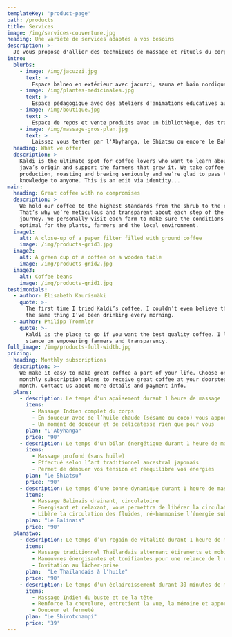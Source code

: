 ```yaml
---
templateKey: 'product-page'
path: /products
title: Services
image: /img/services-couverture.jpg
heading: Une variété de services adaptés à vos besoins
description: >-
  Je vous propose d'allier des techniques de massage et rituels du corps personnalisés avec les bienfaits de la phytothérapie (soins par les plantes) afin d'adapter et de cibler vos besoins, pour une efficacité optimale et durable de votre bien-être et une détente profonde et permanente.
intro:
  blurbs:
    - image: /img/jacuzzi.jpg
      text: >
        Espace balneo en extérieur avec jacuzzi, sauna et bain nordique, jardin de plantes aromatiques, de fleurs et d’arbustes. Bain de vapeur en intérieur.
    - image: /img/plantes-medicinales.jpg
      text: >
        Espace pédagogique avec des ateliers d'animations éducatives autour des plantes médicinales. Fabrication de remèdes simples à base de plantes pour améliorer sa santé. Propriétés préventives et curatives.
    - image: /img/boutique.jpg
      text: >
        Espace de repos et vente produits avec un bibliothèque, des transats et hamacs, une tisanerie, des produits bio divers (thé, tisanes, huiles et crèmes), des bijoux.
    - image: /img/massage-gros-plan.jpg
      text: >
        Laissez vous tenter par l'Abyhanga, le Shiatsu ou encore le Balinais. un ensemble de massages particuliers vous est proposé. Les tarifs sont disponibles ci-dessous.
  heading: What we offer
  description: >
    Kaldi is the ultimate spot for coffee lovers who want to learn about their
    java’s origin and support the farmers that grew it. We take coffee
    production, roasting and brewing seriously and we’re glad to pass that
    knowledge to anyone. This is an edit via identity...
main:
  heading: Great coffee with no compromises
  description: >
    We hold our coffee to the highest standards from the shrub to the cup.
    That’s why we’re meticulous and transparent about each step of the coffee’s
    journey. We personally visit each farm to make sure the conditions are
    optimal for the plants, farmers and the local environment.
  image1:
    alt: A close-up of a paper filter filled with ground coffee
    image: /img/products-grid3.jpg
  image2:
    alt: A green cup of a coffee on a wooden table
    image: /img/products-grid2.jpg
  image3:
    alt: Coffee beans
    image: /img/products-grid1.jpg
testimonials:
  - author: Elisabeth Kaurismäki
    quote: >-
      The first time I tried Kaldi’s coffee, I couldn’t even believe that was
      the same thing I’ve been drinking every morning.
  - author: Philipp Trommler
    quote: >-
      Kaldi is the place to go if you want the best quality coffee. I love their
      stance on empowering farmers and transparency.
full_image: /img/products-full-width.jpg
pricing:
  heading: Monthly subscriptions
  description: >-
    We make it easy to make great coffee a part of your life. Choose one of our
    monthly subscription plans to receive great coffee at your doorstep each
    month. Contact us about more details and payment info.
  plans:
    - description: Le temps d'un apaisement durant 1 heure de massage
      items:
        - Massage Indien complet du corps
        - En douceur avec de l’huile chaude (sésame ou coco) vous apporte harmonie, détente et vitalité
        - Un moment de douceur et de délicatesse rien que pour vous
      plan: "L'Abyhanga"
      price: '90'
    - description: Le temps d'un bilan énergétique durant 1 heure de massage
      items:
        - Massage profond (sans huile)
        - Effectué selon l’art traditionnel ancestral japonais
        - Permet de dénouer vos tension et rééquilibre vos énergies
      plan: "Le Shiatsu"
      price: '90'
    - description: Le temps d’une bonne dynamique durant 1 heure de massage
      items:
        - Massage Balinais drainant, circulatoire
        - Energisant et relaxant, vous permettra de libérer la circulation des fluides
        - Libère la circulation des fluides, ré-harmonise l’énergie subtile qui est en vous
      plan: "Le Balinais"
      price: '90'
  planstwo:
    - description: Le temps d’un regain de vitalité durant 1 heure de massage
      items:
        - Massage traditionnel Thaïlandais alternant étirements et mobilisations rythmés et profonds
        - Manœuvres énergisantes et tonifiantes pour une relance de l'énergie et une détente profonde 
        - Invitation au lâcher-prise
      plan:  "Le Thaïlandais à l'huile"
      price: '90'
    - description: Le temps d'un éclaircissement durant 30 minutes de massage
      items:
        - Massage Indien du buste et de la tête
        - Renforce la chevelure, entretient la vue, la mémoire et apporte le calme
        - Douceur et fermeté
      plan: "Le Shirotchampi"
      price: '39'
---
```

